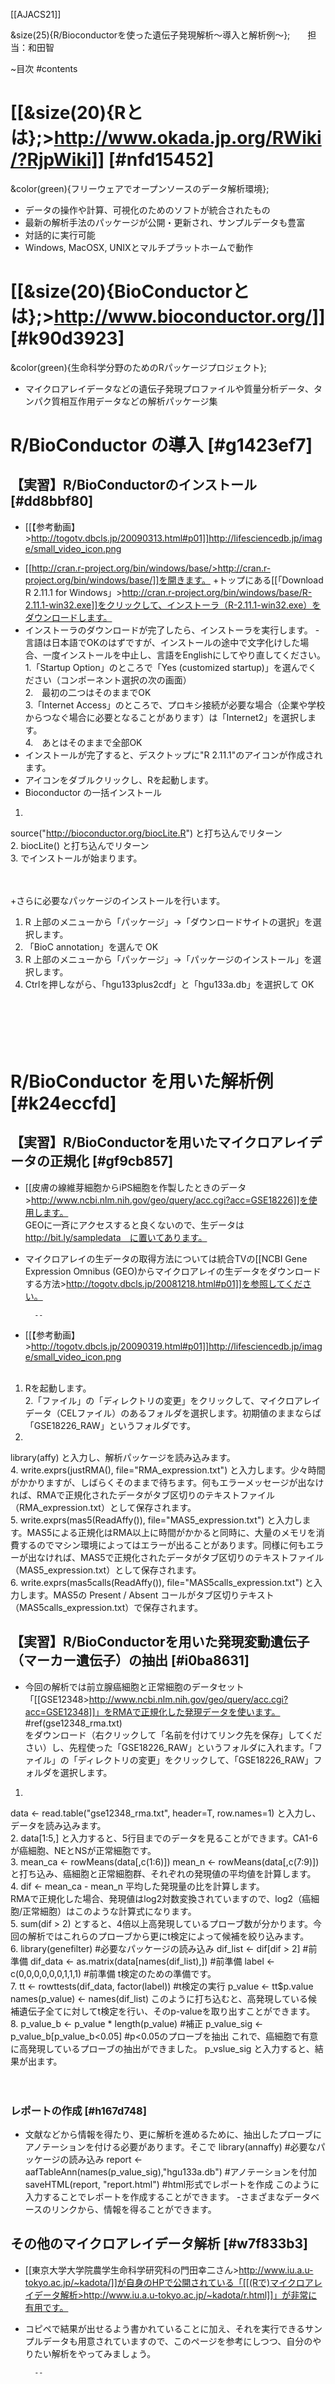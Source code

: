 [[AJACS21]]

&size(25){R/Bioconductorを使った遺伝子発現解析～導入と解析例～};　　担当：和田智


~目次
#contents

# [[&size(20){Rとは};>http://www.okada.jp.org/RWiki/?RjpWiki]] [#nfd15452]
&color(green){フリーウェアでオープンソースのデータ解析環境};
- データの操作や計算、可視化のためのソフトが統合されたもの
- 最新の解析手法のパッケージが公開・更新され、サンプルデータも豊富
- 対話的に実行可能
- Windows, MacOSX, UNIXとマルチプラットホームで動作

# [[&size(20){&#66;ioConductorとは};>http://www.bioconductor.org/]] [#k90d3923]
&color(green){生命科学分野のためのRパッケージプロジェクト};
- マイクロアレイデータなどの遺伝子発現プロファイルや質量分析データ、タンパク質相互作用データなどの解析パッケージ集

#  R/&#66;ioConductor の導入 [#g1423ef7]
## 【実習】R/&#66;ioConductorのインストール [#dd8bbf80]
- [[【参考動画】>http://togotv.dbcls.jp/20090313.html#p01]]http://lifesciencedb.jp/image/small_video_icon.png
+ [[http://cran.r-project.org/bin/windows/base/>http://cran.r-project.org/bin/windows/base/]]を開きます。
+トップにある[[「Download R 2.11.1 for Windows」>http://cran.r-project.org/bin/windows/base/R-2.11.1-win32.exe]]をクリックして、インストーラ（R-2.11.1-win32.exe）をダウンロードします。<br>
+ インストーラのダウンロードが完了したら、インストーラを実行します。
    -言語は日本語でOKのはずですが、インストールの途中で文字化けした場合、一度インストールを中止し、言語をEnglishにしてやり直してください。<br>
1.「Startup Option」のところで「Yes (customized startup)」を選んでください（コンポーネント選択の次の画面）<br>
2.　最初の二つはそのままでOK<br>
3.「Internet Access」のところで、プロキシ接続が必要な場合（企業や学校からつなぐ場合に必要となることがあります）は「Internet2」を選択します。<br>
4.　あとはそのままで全部OK<br>
+ インストールが完了すると、デスクトップに"R 2.11.1"のアイコンが作成されます。
+ アイコンをダブルクリックし、Rを起動します。<br>
+ Bioconductor の一括インストール<br>
1.
 source("http://bioconductor.org/biocLite.R")
と打ち込んでリターン<br>
2.
 biocLite()
と打ち込んでリターン<br>
3.
でインストールが始まります。<br>
<br><br>

+さらに必要なパッケージのインストールを行います。<br>
1. R 上部のメニューから「パッケージ」→「ダウンロードサイトの選択」を選択します。<br>
2. 「BioC annotation」を選んで OK<br>
3. R 上部のメニューから「パッケージ」→「パッケージのインストール」を選択します。<br>
4. Ctrlを押しながら、「hgu133plus2cdf」と「hgu133a.db」を選択して OK<br>
<br><br><br><br><br>


#  R/&#66;ioConductor を用いた解析例 [#k24eccfd]
## 【実習】R/&#66;ioConductorを用いたマイクロアレイデータの正規化 [#gf9cb857]
- [[皮膚の線維芽細胞からiPS細胞を作製したときのデータ>http://www.ncbi.nlm.nih.gov/geo/query/acc.cgi?acc=GSE18226]]を使用します。<br>
GEOに一斉にアクセスすると良くないので、生データは　http://bit.ly/sampledata　に置いてあります。<br>
- マイクロアレイの生データの取得方法については統合TVの[[NCBI Gene Expression Omnibus (GEO)からマイクロアレイの生データをダウンロードする方法>http://togotv.dbcls.jp/20081218.html#p01]]を参照してください。

        --

- [[【参考動画】>http://togotv.dbcls.jp/20090319.html#p01]]http://lifesciencedb.jp/image/small_video_icon.png
<br><br>
1. Rを起動します。<br>
2.「ファイル」の「ディレクトリの変更」をクリックして、マイクロアレイデータ（CELファイル）のあるフォルダを選択します。初期値のままならば「GSE18226_RAW」というフォルダです。<br>
3.
 library(affy)
と入力し、解析パッケージを読み込みます。<br>
4.
 write.exprs(justRMA(), file="RMA_expression.txt")
と入力します。少々時間がかかりますが、しばらくそのままで待ちます。何もエラーメッセージが出なければ、RMAで正規化されたデータがタブ区切りのテキストファイル（RMA_expression.txt）として保存されます。<br>
5.
 write.exprs(mas5(ReadAffy()), file="MAS5_expression.txt")
と入力します。MAS5による正規化はRMA以上に時間がかかると同時に、大量のメモリを消費するのでマシン環境によってはエラーが出ることがあります。同様に何もエラーが出なければ、MAS5で正規化されたデータがタブ区切りのテキストファイル（MAS5_expression.txt）として保存されます。<br>
6.
 write.exprs(mas5calls(ReadAffy()), file="MAS5calls_expression.txt")
と入力します。MAS5の Present / Absent コールがタブ区切りテキスト（MAS5calls_expression.txt）で保存されます。


## 【実習】R/&#66;ioConductorを用いた発現変動遺伝子（マーカー遺伝子）の抽出 [#i0ba8631]

- 今回の解析では前立腺癌細胞と正常細胞のデータセット「[[GSE12348>http://www.ncbi.nlm.nih.gov/geo/query/acc.cgi?acc=GSE12348]]」をRMAで正規化した発現データを使います。<br>
#ref(gse12348_rma.txt)<br>
をダウンロード（右クリックして「名前を付けてリンク先を保存」してください）し、先程使った「GSE18226_RAW」というフォルダに入れます。「ファイル」の「ディレクトリの変更」をクリックして、「GSE18226_RAW」フォルダを選択します。<br>
1.
 data <- read.table("gse12348_rma.txt", header=T, row.names=1)
と入力し、データを読み込みます。<br>
2.
 data[1:5,]
と入力すると、5行目までのデータを見ることができます。CA1-6が癌細胞、NEとNSが正常細胞です。<br>
3.
 mean_ca <- rowMeans(data[,c(1:6)])
 mean_n <- rowMeans(data[,c(7:9)])
と打ち込み、癌細胞と正常細胞群、それぞれの発現値の平均値を計算します。<br>
4.
 dif <- mean_ca - mean_n
平均した発現量の比を計算します。<br>
RMAで正規化した場合、発現値はlog2対数変換されていますので、log2（癌細胞/正常細胞）はこのような計算式になります。<br>
5.
 sum(dif > 2)
とすると、4倍以上高発現しているプローブ数が分かります。今回の解析ではこれらのプローブから更にt検定によって候補を絞り込みます。<br>
6.
 library(genefilter)                           #必要なパッケージの読み込み
 dif_list <- dif[dif > 2]                      #前準備
 dif_data <- as.matrix(data[names(dif_list),]) #前準備
 label <- c(0,0,0,0,0,0,1,1,1)                 #前準備
t検定のための準備です。<br>
7.
 tt <- rowttests(dif_data, factor(label)) #t検定の実行
 p_value <- tt$p.value
 names(p_value) <- names(dif_list)
このように打ち込むと、高発現している候補遺伝子全てに対してt検定を行い、そのp-valueを取り出すことができます。<br>
8.
 p_value_b <- p_value * length(p_value)   #補正
 p_value_sig <- p_value_b[p_value_b<0.05] #p<0.05のプローブを抽出
これで、癌細胞で有意に高発現しているプローブの抽出ができました。
 p_vslue_sig
と入力すると、結果が出ます。<br><br><br>
### レポートの作成 [#h167d748]
- 文献などから情報を得たり、更に解析を進めるために、抽出したプローブにアノテーションを付ける必要があります。そこで
 library(annaffy)                                       #必要なパッケージの読み込み
 report <- aafTableAnn(names(p_value_sig),"hgu133a.db") #アノテーションを付加
 saveHTML(report, "report.html")                        #html形式でレポートを作成
このように入力することでレポートを作成することができます。
    -さまざまなデータベースのリンクから、情報を得ることができます。


## その他のマイクロアレイデータ解析 [#w7f833b3]
- [[東京大学大学院農学生命科学研究科の門田幸二さん>http://www.iu.a.u-tokyo.ac.jp/~kadota/]]が自身のHPで公開されている「[[(Rで)マイクロアレイデータ解析>http://www.iu.a.u-tokyo.ac.jp/~kadota/r.html]]」が非常に有用です。<br>
- コピペで結果が出せるよう書かれていることに加え、それを実行できるサンプルデータも用意されていますので、このページを参考にしつつ、自分のやりたい解析をやってみましょう。


        --
